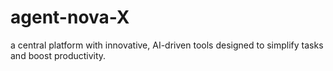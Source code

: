 # agent-nova-X
a central platform with innovative, AI-driven tools designed to simplify tasks and boost productivity.
